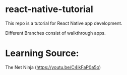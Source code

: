 # react-native-tutorial
This repo is a tutorial for React Native app development.

Different Branches consist of walkthrough apps.


# Learning Source: 
   The Net Ninja (https://youtu.be/C4ikFaP0a5o)
